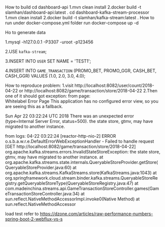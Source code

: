 How to build
 cd dashboard-api
     1.mvn clean install
     2.docker build -t slamhan/dashboard-api:latest .
 cd dashboard-kafka-stream-processor
     1.mvn clean install
     2.docker build -t slamhan/kafka-stream:latest .
How to run
  under docker-compose.yml folder run
  docker-compose up -d
  
  
Ho to generate data

  1.mysql -h127.0.0.1 -P3307 -uroot -p123456

  2.USE `kafka-stream`;

  3.INSERT INTO `USER` SET NAME = 'TEST1';

  4.INSERT INTO `GAME_TRANSACTION` (PROMO_BET, PROMO_GGR, CASH_BET, CASH_GGR) VALUES (1.0, 2.0, 3.0, 4.0);


How to reproduce problem:
 1.visit http://localhost:8082/user/count/2018-04-22  or 
      http://localhost:8082/game/transaction/store/2018-04-22
 2.Then one of it should got exception: 
 from page:     
 Whitelabel Error Page
 This application has no configured error view, so you are seeing this as a fallback.
 
 Sun Apr 22 03:22:24 UTC 2018
 There was an unexpected error (type=Internal Server Error, status=500).
 the state store, gtmv, may have migrated to another instance.
 
 from logs:
 04-22 03:22:24 [reactor-http-nio-2] ERROR o.s.b.a.w.r.e.DefaultErrorWebExceptionHandler - Failed to handle request [GET http://localhost:8082/game/transaction/store/2018-04-22]
 org.apache.kafka.streams.errors.InvalidStateStoreException: the state store, gtmv, may have migrated to another instance.
 	at org.apache.kafka.streams.state.internals.QueryableStoreProvider.getStore(QueryableStoreProvider.java:60)
 	at org.apache.kafka.streams.KafkaStreams.store(KafkaStreams.java:1043)
 	at org.springframework.cloud.stream.binder.kafka.streams.QueryableStoreRegistry.getQueryableStoreType(QueryableStoreRegistry.java:47)
 	at com.madeinchina.streams.api.GameTransactionStoreController.games(GameTransactionStoreController.java:34)
 	at sun.reflect.NativeMethodAccessorImpl.invoke0(Native Method)
 	at sun.reflect.NativeMethodAccessor
  
  
load test refer to https://dzone.com/articles/raw-performance-numbers-spring-boot-2-webflux-vs-s
